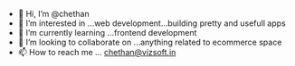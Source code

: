 - 👋 Hi, I’m @chethan
- 👀 I’m interested in ...web development...building pretty and usefull apps
- 🌱 I’m currently learning ...frontend development
- 💞️ I’m looking to collaborate on ...anything related to ecommerce space
- 📫 How to reach me ... chethan@vizsoft.in

<!---
chethan9/chethan9 is a ✨ special ✨ repository because its `README.md` (this file) appears on your GitHub profile.
You can click the Preview link to take a look at your changes.
--->
